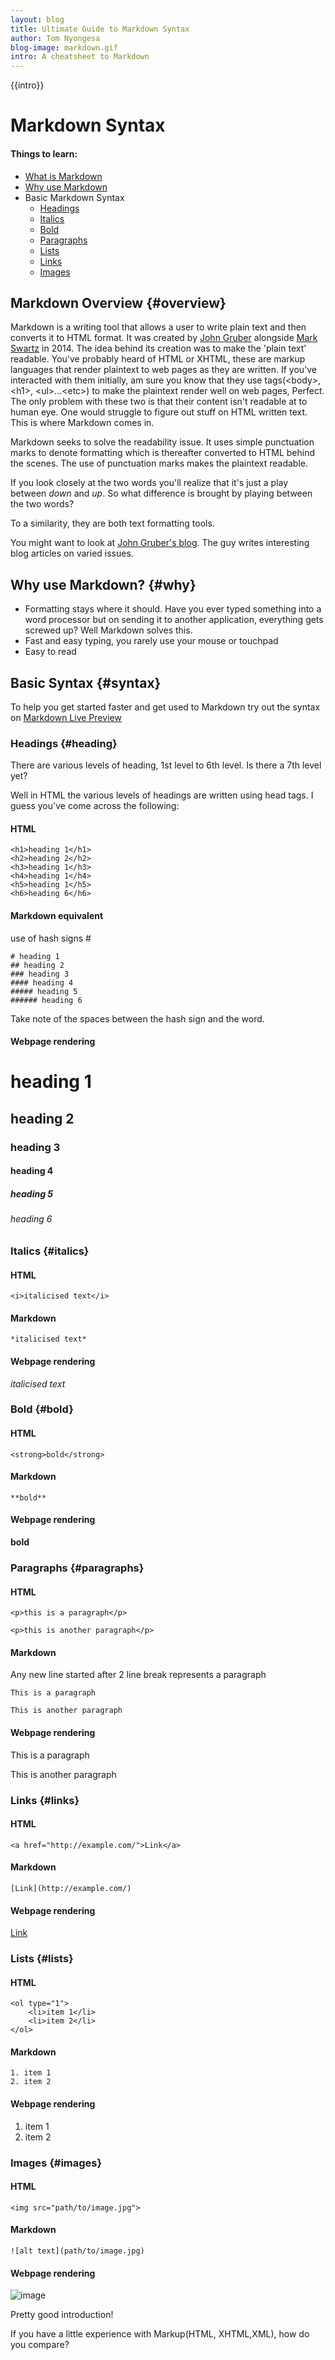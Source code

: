 ```yaml
---
layout: blog 
title: Ultimate Guide to Markdown Syntax
author: Tom Nyongesa
blog-image: markdown.gif
intro: A cheatsheet to Markdown
---
```



{{intro}}

# Markdown Syntax

#### Things to learn:

- [What is Markdown](#overview)
- [Why use Markdown](#why)
- Basic Markdown Syntax 
	- [Headings](#heading)
	- [Italics](#italics)
	- [Bold](#bold)
	- [Paragraphs](#paragraphs)
	- [Lists](#lists)
	- [Links](#links)
	- [Images](#images)
	

## Markdown Overview {#overview}

Markdown is a writing tool that allows a user to write plain text and then converts it to HTML format. It was created by [John Gruber](https://en.wikipedia.org/wiki/John_Gruber) alongside [Mark Swartz](https://en.wikipedia.org/wiki/Aaron_Swartz) in 2014. The idea behind its creation was to make the 'plain text' readable. You've probably heard of HTML or XHTML, these are markup languages that render plaintext to web pages as they are written. If you've interacted with them initially, am sure you know that they use tags(&lt;body&gt;,&lt;h1&gt;, &lt;ul&gt;...&lt;etc&gt;) to make the plaintext render well on web pages, Perfect. The only problem with these two is that their content isn't readable at to human eye. One would struggle to figure out stuff on HTML written text. This is where Markdown comes in.

Markdown seeks to solve the readability issue. It uses simple punctuation marks to denote formatting which is thereafter converted to HTML behind the scenes. The use of punctuation marks makes the plaintext readable.

If you look closely at the two words you'll realize that it's just a play between *down* and *up*. So what difference is brought by playing between the two words?

To a similarity, they are both text formatting tools.

You might want to look  at [John Gruber's blog](https://daringfireball.net/). The guy writes interesting blog articles on varied issues.


## Why use Markdown? {#why}
- Formatting stays where it should. Have you ever typed something into a word processor but on sending it to another application, everything gets screwed up? Well Markdown solves this.
- Fast and easy typing, you rarely use your mouse or touchpad
- Easy to read

## Basic Syntax {#syntax}

To help you get started faster and get used to Markdown try out the syntax on [Markdown Live Preview](https://markdownlivepreview.com/)
### Headings {#heading}
There are various levels of heading, 1st level to 6th level. Is there a 7th level yet? 

Well in HTML the various levels of headings are written using head tags. I guess you've come across the following:

#### HTML
~~~
<h1>heading 1</h1>
<h2>heading 2</h2>
<h3>heading 1</h3>
<h4>heading 1</h4>
<h5>heading 1</h5>
<h6>heading 6</h6>
~~~

#### Markdown equivalent
use of hash signs #

~~~
# heading 1
## heading 2
### heading 3
#### heading 4
##### heading 5
###### heading 6
~~~

Take note of the spaces between  the hash sign and the word.
#### Webpage rendering

# heading 1
## heading 2
### heading 3
#### heading 4
##### heading 5
###### heading 6

### Italics {#italics}

#### HTML

~~~
<i>italicised text</i>
~~~

#### Markdown 

~~~
*italicised text*
~~~

#### Webpage rendering

*italicised text*

### Bold {#bold}

#### HTML

~~~
<strong>bold</strong>
~~~

#### Markdown
~~~
**bold**
~~~

#### Webpage rendering

**bold**

### Paragraphs {#paragraphs}

#### HTML
~~~
<p>this is a paragraph</p>

<p>this is another paragraph</p>
~~~

#### Markdown
Any new line started after 2 line break represents a paragraph
~~~
This is a paragraph

This is another paragraph
~~~

#### Webpage rendering

This is a paragraph

This is another paragraph


### Links {#links}

#### HTML
~~~
<a href="http://example.com/">Link</a>
~~~

#### Markdown
~~~
[Link](http://example.com/)
~~~

#### Webpage rendering

[Link](http://example.com/)

### Lists {#lists}
#### HTML
~~~
<ol type="1">
	<li>item 1</li>
	<li>item 2</li>
</ol>
~~~

#### Markdown
~~~
1. item 1
2. item 2
~~~

#### Webpage rendering
1. item 1
2. item 2

### Images {#images}
#### HTML
~~~
<img src="path/to/image.jpg">
~~~

#### Markdown
~~~
![alt text](path/to/image.jpg)
~~~

#### Webpage rendering
![image](/assets/images/logos/favicon.png "This is an image")

Pretty good introduction!

If you have a little experience with Markup(HTML, XHTML,XML), how do you compare?

